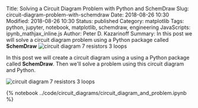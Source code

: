 Title: Solving a Circuit Diagram Problem with Python and SchemDraw
Slug: circuit-diagram-problem-with-schemdraw
Date: 2018-08-26 10:30
Modified: 2018-08-26 10:30
Status: published
Category: matplotlib
Tags: python, jupyter, notebook, matplotlib, schemdraw, engineering
JavaScripts: ipynb_mathjax_inline.js
Author: Peter D. Kazarinoff
Summary: In this post we will solve a circuit diagram problem using a Python package called **SchemDraw** ![circuit diagram 7 resistors 3 loops]({static}/posts/schemdraw/7_resistors_3_loops.png)

In this post we will create a circuit diagram using a using a Python package called **SchemDraw**. Then we'll solve a problem using this circuit diagram and Python.

![circuit diagram 7 resistors 3 loops]({static}/posts/schemdraw/7_resistors_3_loops.png)

{% notebook ../code/circuit_diagrams/circuit_diagram_and_problem.ipynb %}